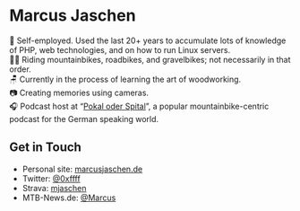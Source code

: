 # Marcus Jaschen

👷 Self-employed. Used the last 20+ years to accumulate lots of knowledge of PHP, web technologies, and on how to run Linux servers.<br>
🚵🏻 Riding mountainbikes, roadbikes, and gravelbikes; not necessarily in that order.<br>
🪑 Currently in the process of learning the art of woodworking.<br>
📷️ Creating memories using cameras.<br>
🎧️ Podcast host at “[Pokal oder Spital](https://www.mtb-news.de/news/category/podcast/)”, a popular mountainbike-centric podcast for the German speaking world.

## Get in Touch

- Personal site: [marcusjaschen.de](https://www.marcusjaschen.de/)
- Twitter: [@0xffff](https://twitter.com/0xffff)
- Strava: [mjaschen](https://www.strava.com/athletes/mjaschen)
- MTB-News.de: [@Marcus](https://www.mtb-news.de/forum/m/marcus.257/)
